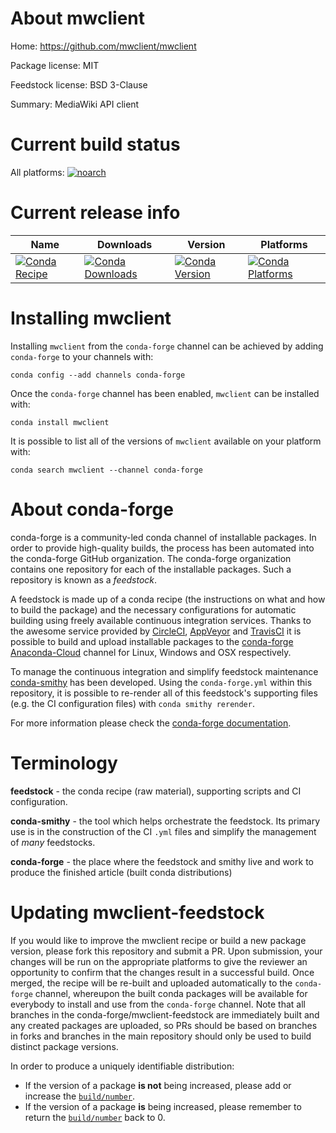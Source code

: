 About mwclient
==============

Home: https://github.com/mwclient/mwclient

Package license: MIT

Feedstock license: BSD 3-Clause

Summary: MediaWiki API client



Current build status
====================

All platforms:
[![noarch](https://img.shields.io/circleci/project/github/conda-forge/mwclient-feedstock/master.svg?label=noarch)](https://circleci.com/gh/conda-forge/mwclient-feedstock)

Current release info
====================

| Name | Downloads | Version | Platforms |
| --- | --- | --- | --- |
| [![Conda Recipe](https://img.shields.io/badge/recipe-mwclient-green.svg)](https://anaconda.org/conda-forge/mwclient) | [![Conda Downloads](https://img.shields.io/conda/dn/conda-forge/mwclient.svg)](https://anaconda.org/conda-forge/mwclient) | [![Conda Version](https://img.shields.io/conda/vn/conda-forge/mwclient.svg)](https://anaconda.org/conda-forge/mwclient) | [![Conda Platforms](https://img.shields.io/conda/pn/conda-forge/mwclient.svg)](https://anaconda.org/conda-forge/mwclient) |

Installing mwclient
===================

Installing `mwclient` from the `conda-forge` channel can be achieved by adding `conda-forge` to your channels with:

```
conda config --add channels conda-forge
```

Once the `conda-forge` channel has been enabled, `mwclient` can be installed with:

```
conda install mwclient
```

It is possible to list all of the versions of `mwclient` available on your platform with:

```
conda search mwclient --channel conda-forge
```


About conda-forge
=================

conda-forge is a community-led conda channel of installable packages.
In order to provide high-quality builds, the process has been automated into the
conda-forge GitHub organization. The conda-forge organization contains one repository
for each of the installable packages. Such a repository is known as a *feedstock*.

A feedstock is made up of a conda recipe (the instructions on what and how to build
the package) and the necessary configurations for automatic building using freely
available continuous integration services. Thanks to the awesome service provided by
[CircleCI](https://circleci.com/), [AppVeyor](http://www.appveyor.com/)
and [TravisCI](https://travis-ci.org/) it is possible to build and upload installable
packages to the [conda-forge](https://anaconda.org/conda-forge)
[Anaconda-Cloud](http://docs.anaconda.org/) channel for Linux, Windows and OSX respectively.

To manage the continuous integration and simplify feedstock maintenance
[conda-smithy](http://github.com/conda-forge/conda-smithy) has been developed.
Using the ``conda-forge.yml`` within this repository, it is possible to re-render all of
this feedstock's supporting files (e.g. the CI configuration files) with ``conda smithy rerender``.

For more information please check the [conda-forge documentation](https://conda-forge.org/docs/).

Terminology
===========

**feedstock** - the conda recipe (raw material), supporting scripts and CI configuration.

**conda-smithy** - the tool which helps orchestrate the feedstock.
                   Its primary use is in the construction of the CI ``.yml`` files
                   and simplify the management of *many* feedstocks.

**conda-forge** - the place where the feedstock and smithy live and work to
                  produce the finished article (built conda distributions)


Updating mwclient-feedstock
===========================

If you would like to improve the mwclient recipe or build a new
package version, please fork this repository and submit a PR. Upon submission,
your changes will be run on the appropriate platforms to give the reviewer an
opportunity to confirm that the changes result in a successful build. Once
merged, the recipe will be re-built and uploaded automatically to the
`conda-forge` channel, whereupon the built conda packages will be available for
everybody to install and use from the `conda-forge` channel.
Note that all branches in the conda-forge/mwclient-feedstock are
immediately built and any created packages are uploaded, so PRs should be based
on branches in forks and branches in the main repository should only be used to
build distinct package versions.

In order to produce a uniquely identifiable distribution:
 * If the version of a package **is not** being increased, please add or increase
   the [``build/number``](http://conda.pydata.org/docs/building/meta-yaml.html#build-number-and-string).
 * If the version of a package **is** being increased, please remember to return
   the [``build/number``](http://conda.pydata.org/docs/building/meta-yaml.html#build-number-and-string)
   back to 0.
